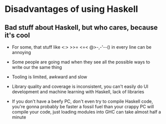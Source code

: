 # Disadvantages of using Haskell

## Bad stuff about Haskell, but who cares, because it's cool

* For some, that stuff like <:> >>= <=< @>-,-'--() in every line can be annoying

* Some people are going mad when they see all the possible ways to write our the same thing

* Tooling is limited, awkward and slow

* Library quality and coverage is inconsistent, you can't easily do UI development and machine learning with Haskell, lack of libraries

* If you don't have a beefy PC, don't even try to compile Haskell code, you're gonna probably be faster a fossil fuel than your crappy PC will compile your code, just loading modules into GHC can take almost half a minute